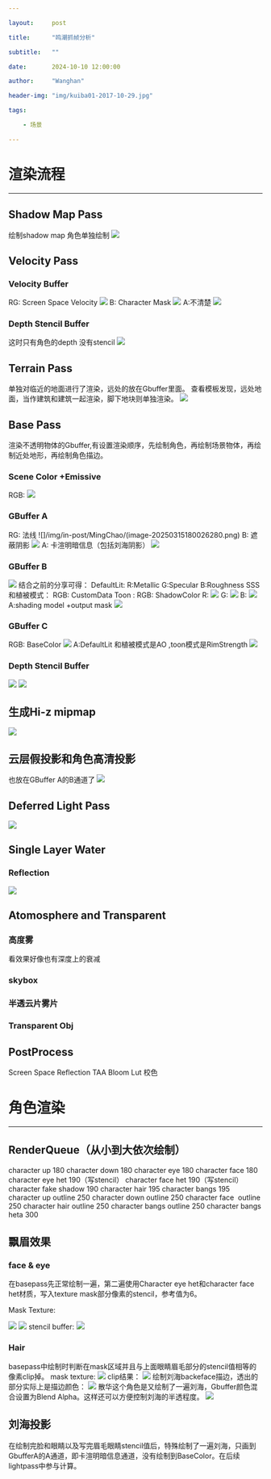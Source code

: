 ```yaml
---

layout:     post

title:      "鸣潮抓帧分析"

subtitle:   ""

date:       2024-10-10 12:00:00

author:     "Wanghan"

header-img: "img/kuiba01-2017-10-29.jpg"

tags:

    - 场景

---
```

# 渲染流程
---
## Shadow Map Pass
绘制shadow map
角色单独绘制
![](/img/in-post/MingChao/image-20250315175935380.png)
## Velocity Pass
### Velocity Buffer
RG: Screen Space Velocity
![](/img/in-post/MingChao/image-20250315175945815.png)
B: Character Mask
![](/img/in-post/MingChao/image-20250315175952018.png)
A:不清楚
![](/img/in-post/MingChao/image-20250315175958571.png)
### Depth Stencil Buffer
这时只有角色的depth 没有stencil
![](/img/in-post/MingChao/image-20250315180008110.png)
## Terrain Pass
单独对临近的地面进行了渲染，远处的放在Gbuffer里面。
查看模板发现，远处地面，当作建筑和建筑一起渲染，脚下地块则单独渲染。
![](/img/in-post/MingChao/image-20250315180014459.png)
## Base Pass
渲染不透明物体的Gbuffer,有设置渲染顺序，先绘制角色，再绘制场景物体，再绘制近处地形，再绘制角色描边。

### Scene Color +Emissive
RGB:
![](/img/in-post/MingChao/image-20250315180020262.png)
### GBuffer A
RG: 法线
![]/img/in-post/MingChao/(image-20250315180026280.png)
B: 遮蔽阴影
![](/img/in-post/MingChao/image-20250315180031409.png)
A: 卡渲明暗信息（包括刘海阴影）
![](/img/in-post/MingChao/image-20250315180036629.png)
### GBuffer B
![](/img/in-post/MingChao/image-20250315180042281.png)
结合之前的分享可得：
DefaultLit: R:Metallic  G:Specular B:Roughness
SSS和植被模式： RGB: CustomData
Toon : RGB: ShadowColor
R: 
![](/img/in-post/MingChao/image-20250315180048811.png)
G: 
![](/img/in-post/MingChao/image-20250315180054100.png)
B:
![](/img/in-post/MingChao/image-20250315180101892.png)
A:shading model +output mask
![](/img/in-post/MingChao/image-20250315180108951.png)
### GBuffer C
RGB: BaseColor
![](/img/in-post/MingChao/image-20250315180125188.png)
A:DefaultLit 和植被模式是AO ,toon模式是RimStrength
![](/img/in-post/MingChao/image-20250315180129556.png)
### Depth Stencil Buffer
![](/img/in-post/MingChao/image-20250315174008530.png)
![](/img/in-post/MingChao/image-20250315174017322.png)
## 生成Hi-z mipmap
![](/img/in-post/MingChao/image-20250315174225414.png)
## 云层假投影和角色高清投影
也放在GBuffer A的B通道了
![](/img/in-post/MingChao/image-20250315174302831.png)
## Deferred Light Pass
![](/img/in-post/MingChao/image-20250315174338967.png)
## Single Layer Water
### Reflection
![](/img/in-post/MingChao/image-20250315174358621.png)
## Atomosphere and Transparent
### 高度雾
看效果好像也有深度上的衰减
### skybox
### 半透云片雾片
### Transparent Obj
## PostProcess
Screen Space Reflection
TAA
Bloom
Lut 校色
# 角色渲染
---
## RenderQueue（从小到大依次绘制）
character up 180
character down 180
character eye 180
character face 180
character eye het 190（写stencil）
character face het 190（写stencil）
character fake shadow 190
character hair 195
character bangs 195
character up outline 250
character down outline 250
character face  outline 250
character hair outline 250
character bangs outline 250
character bangs heta 300 
## 飘眉效果
### face & eye
在basepass先正常绘制一遍，第二遍使用Character eye het和character face het材质，写入texture mask部分像素的stencil，参考值为6。

Mask Texture:

![](/img/in-post/MingChao/image-20250315174656961.png)
![](/img/in-post/MingChao/image-20250315174709239.png)
stencil buffer:
![](/img/in-post/MingChao/image-20250315174726598.png)
### Hair
basepass中绘制时判断在mask区域并且与上面眼睛眉毛部分的stencil值相等的像素clip掉。
mask texture:
![](/img/in-post/MingChao/image-20250315174752326.png)
clip结果：
![](/img/in-post/MingChao/image-20250315174804447.png)
绘制刘海backeface描边，透出的部分实际上是描边颜色：
![](/img/in-post/MingChao/image-20250315174815356.png)
散华这个角色是又绘制了一遍刘海，Gbuffer颜色混合设置为Blend Alpha。这样还可以方便控制刘海的半透程度。
![](/img/in-post/MingChao/image-20250315175229490.png)
## 刘海投影
在绘制完脸和眼睛以及写完眉毛眼睛stencil值后，特殊绘制了一遍刘海，只画到GbufferA的A通道，即卡渲明暗信息通道，没有绘制到BaseColor。在后续lightpass中参与计算。